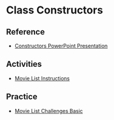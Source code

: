 # Class Constructors

## Reference
- <a href="Constructors.pptx" target="_blank">Constructors PowerPoint Presentation</a>

## Activities
- [Movie List Instructions](MovieListInstructions.md)

## Practice
- [Movie List Challenges Basic](MovieListChallengesBasic.md)